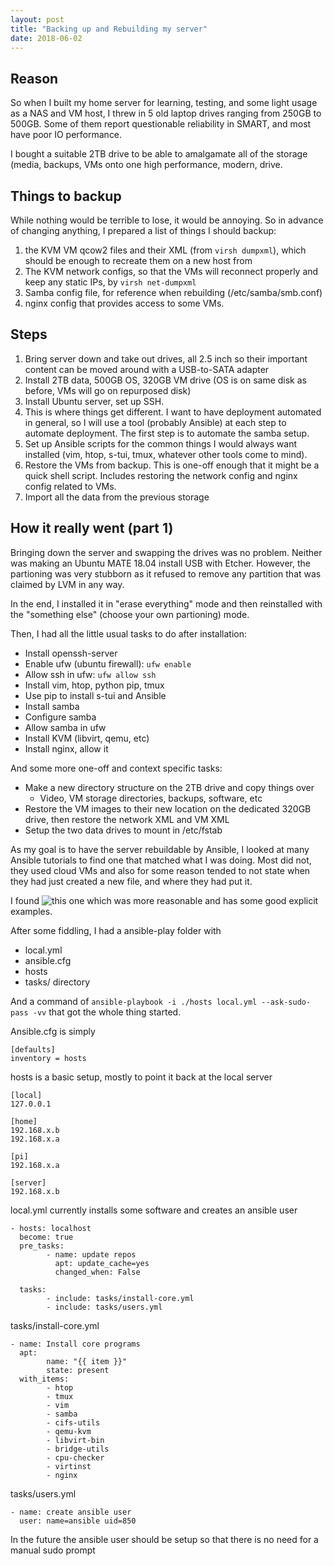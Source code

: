 ```yaml
---
layout: post
title: "Backing up and Rebuilding my server"
date: 2018-06-02
---
```

## Reason
So when I built my home server for learning, testing, and some light usage as a NAS and VM host, I threw in 5 old laptop drives ranging from 250GB to 500GB. Some of them report questionable reliability in SMART, and most have poor IO performance.

I bought a suitable 2TB drive to be able to amalgamate all of the storage (media, backups, VMs onto one high performance, modern, drive.

## Things to backup
While nothing would be terrible to lose, it would be annoying. So in advance of changing anything, I prepared a list of things I should backup:
1. the KVM VM qcow2 files and their XML (from `virsh dumpxml`), which should be enough to recreate them on a new host from
2. The KVM network configs, so that the VMs will reconnect properly and keep any static IPs, by `virsh net-dumpxml`
3. Samba config file, for reference when rebuilding (/etc/samba/smb.conf)
4. nginx config that provides access to some VMs.

## Steps
1. Bring server down and take out drives, all 2.5 inch so their important content can be moved around with a USB-to-SATA adapter
2. Install 2TB data, 500GB OS, 320GB VM drive (OS is on same disk as before, VMs will go on repurposed disk)
3. Install Ubuntu server, set up SSH.
4. This is where things get different. I want to have deployment automated in general, so I will use a tool (probably Ansible) at each step to automate deployment. The first step is to automate the samba setup.
5. Set up Ansible scripts for the common things I would always want installed (vim, htop, s-tui, tmux, whatever other tools come to mind).
6. Restore the VMs from backup. This is one-off enough that it might be a quick shell script. Includes restoring the network config and nginx config related to VMs.
7. Import all the data from the previous storage

## How it really went (part 1)
Bringing down the server and swapping the drives was no problem. Neither was making an Ubuntu MATE 18.04 install USB with Etcher. However, the partioning was very stubborn as it refused to remove any partition that was claimed by LVM in any way.

In the end, I installed it in "erase everything" mode and then reinstalled with the "something else" (choose your own partioning) mode.

Then, I had all the little usual tasks to do after installation:
- Install openssh-server
- Enable ufw (ubuntu firewall): `ufw enable`
- Allow ssh in ufw: `ufw allow ssh`
- Install vim, htop, python pip, tmux
- Use pip to install s-tui and Ansible
- Install samba
- Configure samba
- Allow samba in ufw
- Install KVM (libvirt, qemu, etc)
- Install nginx, allow it


And some more one-off and context specific tasks:
- Make a new directory structure on the 2TB drive and copy things over
    - Video, VM storage directories, backups, software, etc
- Restore the VM images to their new location on the dedicated 320GB drive, then restore the network XML and VM XML
- Setup the two data drives to mount in /etc/fstab

As my goal is to have the server rebuildable by Ansible, I looked at many Ansible tutorials to find one that matched what I was doing. Most did not, they used cloud VMs and also for some reason tended to not state when they had just created a new file, and where they had put it. 

I found ![this one](https://opensource.com/article/18/3/manage-your-workstation-configuration-ansible-part-2) which was more reasonable and has some good explicit examples.

After some fiddling, I had a ansible-play folder with
- local.yml
- ansible.cfg
- hosts
- tasks/ directory

And a command of `ansible-playbook -i ./hosts local.yml --ask-sudo-pass -vv` that got the whole thing started.

Ansible.cfg is simply

    [defaults]
    inventory = hosts

hosts is a basic setup, mostly to point it back at the local server

    [local]
    127.0.0.1

    [home]
    192.168.x.b
    192.168.x.a

    [pi]
    192.168.x.a

    [server]
    192.168.x.b

local.yml currently installs some software and creates an ansible user

    - hosts: localhost
      become: true
      pre_tasks:
            - name: update repos
              apt: update_cache=yes
              changed_when: False

      tasks:
            - include: tasks/install-core.yml
            - include: tasks/users.yml

tasks/install-core.yml

    - name: Install core programs
      apt: 
            name: "{{ item }}" 
            state: present
      with_items:
            - htop
            - tmux
            - vim
            - samba
            - cifs-utils
            - qemu-kvm
            - libvirt-bin
            - bridge-utils
            - cpu-checker
            - virtinst
            - nginx

tasks/users.yml

    - name: create ansible user
      user: name=ansible uid=850


In the future the ansible user should be setup so that there is no need for a manual sudo prompt
